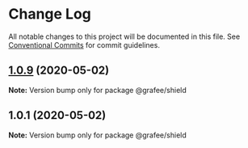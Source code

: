 # Change Log

All notable changes to this project will be documented in this file.
See [Conventional Commits](https://conventionalcommits.org) for commit guidelines.

## [1.0.9](https://github.com/wiedymi/grafee/compare/@grafee/shield@1.0.1...@grafee/shield@1.0.9) (2020-05-02)

**Note:** Version bump only for package @grafee/shield





## 1.0.1 (2020-05-02)

**Note:** Version bump only for package @grafee/shield
